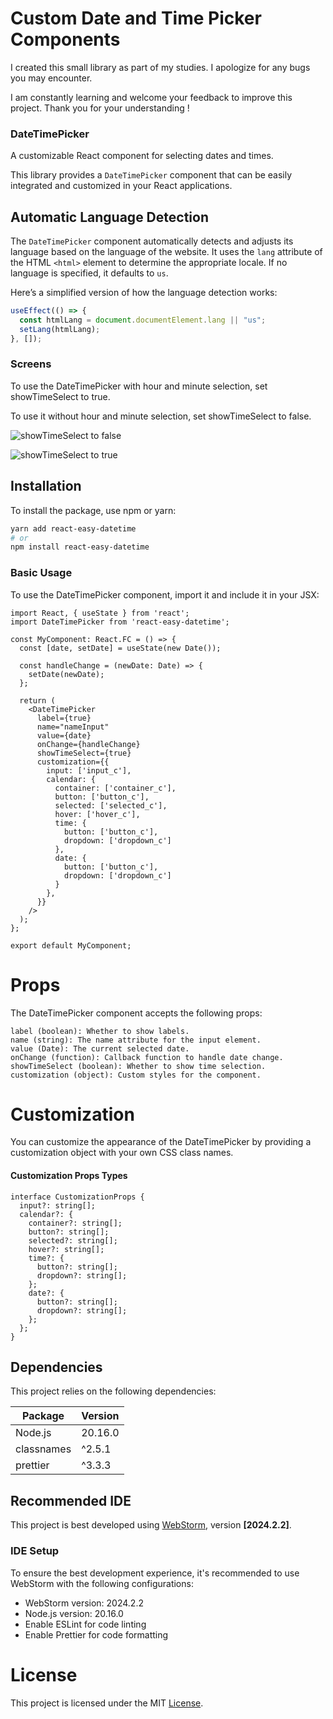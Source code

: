 # Custom Date and Time Picker Components

I created this small library as part of my studies. I apologize for any bugs you may encounter. 

I am constantly learning and welcome your feedback to improve this project. Thank you for your understanding !

### DateTimePicker

A customizable React component for selecting dates and times.

This library provides a `DateTimePicker` component that can be easily integrated and customized in your React applications.

## Automatic Language Detection

The `DateTimePicker` component automatically detects and adjusts its language based on the language of the website. It uses the `lang` attribute of the HTML `<html>` element to determine the appropriate locale. If no language is specified, it defaults to `us`.

Here’s a simplified version of how the language detection works:

```javascript
useEffect(() => {
  const htmlLang = document.documentElement.lang || "us";
  setLang(htmlLang);
}, []);
```

### Screens 

To use the DateTimePicker with hour and minute selection, set showTimeSelect to true.

To use it without hour and minute selection, set showTimeSelect to false.

![showTimeSelect to false](https://i.postimg.cc/Y07CvCBy/base1.png)

![showTimeSelect to true](https://i.postimg.cc/5ymNLWx9/base2.png)

## Installation

To install the package, use npm or yarn:

```bash
yarn add react-easy-datetime
# or
npm install react-easy-datetime
```

### Basic Usage

To use the DateTimePicker component, import it and include it in your JSX:
```tsx
import React, { useState } from 'react';
import DateTimePicker from 'react-easy-datetime';

const MyComponent: React.FC = () => {
  const [date, setDate] = useState(new Date());

  const handleChange = (newDate: Date) => {
    setDate(newDate);
  };

  return (
    <DateTimePicker
      label={true}
      name="nameInput"
      value={date}
      onChange={handleChange}
      showTimeSelect={true}
      customization={{
        input: ['input_c'],
        calendar: {
          container: ['container_c'],
          button: ['button_c'],
          selected: ['selected_c'],
          hover: ['hover_c'],
          time: {
            button: ['button_c'],
            dropdown: ['dropdown_c']
          },
          date: {
            button: ['button_c'],
            dropdown: ['dropdown_c']
          }
        },
      }}
    />
  );
};

export default MyComponent;
```

# Props

The DateTimePicker component accepts the following props:

    label (boolean): Whether to show labels.
    name (string): The name attribute for the input element.
    value (Date): The current selected date.
    onChange (function): Callback function to handle date change.
    showTimeSelect (boolean): Whether to show time selection.
    customization (object): Custom styles for the component.

# Customization

You can customize the appearance of the DateTimePicker by providing a customization object with your own CSS class names.

#### Customization Props Types

```tsx
interface CustomizationProps {
  input?: string[];
  calendar?: {
    container?: string[];
    button?: string[];
    selected?: string[];
    hover?: string[];
    time?: {
      button?: string[];
      dropdown?: string[];
    };
    date?: {
      button?: string[];
      dropdown?: string[];
    };
  };
}
```

## Dependencies

This project relies on the following dependencies:

| Package    | Version   |
|------------|-----------|
| Node.js    | 20.16.0   |
| classnames | ^2.5.1    |
| prettier   | ^3.3.3    |

## Recommended IDE

This project is best developed using [WebStorm](https://www.jetbrains.com/webstorm/), version **[2024.2.2]**.

### IDE Setup

To ensure the best development experience, it's recommended to use WebStorm with the following configurations:

- WebStorm version: 2024.2.2
- Node.js version: 20.16.0
- Enable ESLint for code linting
- Enable Prettier for code formatting

# License

This project is licensed under the MIT [License](LICENSE).
